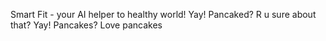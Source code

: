 Smart Fit - your AI helper to healthy world!
Yay! Pancaked?
R u sure about that?
Yay! Pancakes?
Love pancakes

